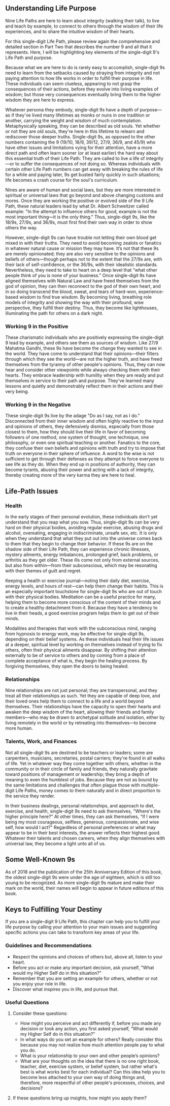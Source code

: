 ## Understanding Life Purpose

Nine Life Paths are here to learn about integrity (walking their talk), to live and teach by example, to connect to others through the wisdom of their life experiences, and to share the intuitive wisdom of their hearts.

For this single-digit Life Path, please review again the comprehensive and detailed section in Part Two that describes the number 9 and all that it represents. Here, I will be highlighting key elements of the single-digit 9's Life Path and purpose.

Because what we are here to do is rarely easy to accomplish, single-digit 9s need to learn from the setbacks caused by straying from integrity and not paying attention to how life works in order to fulfill their purpose in life. These individuals can seem clueless, appearing to not grasp the consequences of their actions, before they evolve into living examples of wisdom; but those very consequences eventually bring them to the higher wisdom they are here to express. 

Whatever persona they embody, single-digit 9s have a depth of purpose—as if they've lived many lifetimes as monks or nuns in one tradition or another, carrying the weight and wisdom of much contemplation. Metaphysically speaking, they can be described as old souls. Yet whether or not they are old souls, they're here in this lifetime to relearn and rediscover those deeper truths. Single-digit 9s, as opposed to the other numbers containing the 9 (19/10, 18/9, 39/12, 27/9, 36/9, and 45/9) who have other issues and limitations vying for their attention, have a more direct path and often learn sooner (or at least earlier) the hard way about this essential truth of their Life Path: They are called to live a life of integrity—or to suffer the consequences of not doing so. Whereas individuals with certain other Life Path numbers can get away with breaking the rules of life for a while and paying later, 9s get busted fairly quickly in such situations; life becomes a crash course for the soul's curriculum.

Nines are aware of human and social laws, but they are more interested in spiritual or universal laws that go beyond and above changing customs and mores. Once they are working the positive or evolved side of the 9 Life Path, these natural leaders lead by what Dr. Albert Schweitzer called example: "In the attempt to influence others for good, example is not the most important thing—it is the only thing." Thus, single-digit 9s, like the 18/9s, 27/9s, and 36/9s, must first find their own way in order to show others the way.

However, single-digit 9s can have trouble not letting their own blood get mixed in with their truths. They need to avoid becoming zealots or fanatics in whatever natural cause or mission they may have. It’s not that these 9s are merely opinionated; they are also very sensitive to the opinions and beliefs of others—though perhaps not to the extent that the 27/9s are, with their lack of self-confidence, or the 36/9s, with their idealistic standards. Nevertheless, they need to take to heart on a deep level that “what other people think of you is none of your business." Once single-digit 9s have aligned themselves with Natural Law and have freed themselves from the god of opinion, they can then reconnect to the god of their own heart, and in so doing transcend the blood, sweat, and tears of hard-won, experience-based wisdom to find true wisdom. By becoming living, breathing role models of integrity and showing the way with their profound, wise perspective, they fulfill their destiny. Thus, they become like lighthouses, illuminating the path for others on a dark night. 

### Working 9 in the Positive

These charismatic individuals who are positively expressing the single-digit 9 lead by example, and others see them as sources of wisdom. Like 27/9 Mahatma Gandhi, these 9s have become the change they wanted to see in the world. They have come to understand that their opinions—their filters through which they see the world—are not the higher truth, and have freed themselves from the tyranny of other people's opinions. Thus, they can now hear and consider other viewpoints while always checking them with their hearts. They embrace leadership with humility when they are ready and put themselves in service to their path and purpose. They’ve learned many lessons and quietly and demonstrably reflect them in their actions and their very being.

### Working 9 in the Negative

These single-digit 9s live by the adage "Do as I say, not as I do."  Disconnected from their inner wisdom and often highly reactive to the input and opinions of others, they defensively dismiss, especially from those closest to them, how they should live their life in favor of becoming followers of one method, one system of thought, one technique, one philosophy, or even one spiritual teaching or another. Fanatics to the core, they confuse their own beliefs and opinions with truth and try to impose that truth on everyone in their sphere of influence. A word to the wise is not sufficient to get through their defenses as they attempt to force everyone to see life as they do. When they end up in positions of authority, they can become tyrants, abusing their power and acting with a lack of integrity, thereby creating more of the very karma they are here to heal.

## Life-Path Issues

### Health

In the early stages of their personal evolution, these individuals don't yet understand that you reap what you sow. Thus, single-digit 9s can be very hard on their physical bodies, avoiding regular exercise, abusing drugs and alcohol, overeating, engaging in indiscriminate, unsafe sex, etc. It is only when they understand that what they put out into the universe comes back to them that they begin to change their behavior. If these 9s are on the shadow side of their Life Path, they can experience chronic illnesses, mystery ailments, energy imbalances, prolonged grief, back problems, or arthritis as they get older. These ills come not only from external sources, but also from within—from their subconscious, which may be resonating with their themes of guilt and regret. 

Keeping a health or exercise journal—noting their daily diet, exercise, energy levels, and hours of rest—can help them change their habits. This is an especially important touchstone for single-digit 9s who are out of touch with their physical bodies. Meditation can be a useful practice for many, helping them to become more conscious of the content of their minds and to create a healthy detachment from it. Because they have a tendency to live in their heads, a good exercise program helps them to get out of their minds.

Modalities and therapies that work with the subconscious mind, ranging from hypnosis to energy work, may be effective for single-digit 9s, depending on their belief systems. As these individuals heal their life issues at a deeper, spiritual level by working on themselves instead of trying to fix others, often their physical ailments disappear. By shifting their attention externally to be of service to others and by coming from a place of complete acceptance of what is, they begin the healing process. By forgiving themselves, they open the doors to being healed.

### Relationships

Nine relationships are not just personal; they are transpersonal, and they treat all their relationships as such. Yet they are capable of deep love, and their loved ones help them to connect to a life and a world beyond themselves. Their relationships have the capacity to open their hearts and awaken the deep wisdom of the heart, allowing their friends and family members—who may be drawn to archetypal solitude and isolation, either by living remotely in the world or by retreating into themselves—to become more human.

### Talents, Work, and Finances

Not all single-digit 9s are destined to be teachers or leaders; some are carpenters, musicians, secretaries, postal carriers; they're found in all walks of life. Yet in whatever way they come together with others, whether in the community or in their circle of family and friends, they naturally gravitate toward positions of management or leadership; they bring a depth of meaning to even the humblest of jobs. Because they are not as bound by the same limitations and challenges that often plague those with multiple-digit Life Paths, money comes to them naturally and in direct proportion to the service they render. 

In their business dealings, personal relationships, and approach to diet, exercise, and health, single-digit 9s need to ask themselves, "Where's the higher principle here?"  At other times, they can ask themselves, “If I were being my most courageous, selfless, generous, compassionate, and wise self, how would I act?" Regardless of personal preferences or what may appear to be in their best interests, the answer reflects their highest good. Whatever their talents and chosen careers, when they align themselves with universal law, they become a light unto all of us. 

## Some Well-Known 9s

As of 2018 and the publication of the 25th Anniversary Edition of this book, the oldest single-digit 9s were under the age of eighteen, which is still too young to be recognized. As more single-digit 9s mature and make their mark on the world, their names will begin to appear in future editions of this book.

## Keys to Fulfilling Your Destiny

If you are a single-digit 9 Life Path, this chapter can help you to fulfill your life purpose by calling your attention to your main issues and suggesting specific actions you can take to transform key areas of your life.

### Guidelines and Recommendations

* Respect the opinions and choices of others but, above all, listen to your heart.
* Before you act or make any important decision, ask yourself, "What would my Higher Self do in this situation?"
* Remember that you are setting an example for others, whether or not you enjoy your role in life. 
* Discover what inspires you in life, and pursue that.

### Useful Questions

1.  Consider these questions:
    * How might you perceive and act differently if, before you made any decision or took any action, you first asked yourself, “What would my Higher Self do in this situation?”
    * In what ways do you set an example for others? Really consider this because you may not realize how much attention people pay to what you do. 
    * What is your relationship to your own and other people’s opinions? 
    * What are your thoughts on the idea that there is no one right book, teacher, diet, exercise system, or belief system, but rather what's best is what works best for each individual? Can this idea help you to become less attached to your own way of doing things and, therefore, more respectful of other people's processes, choices, and decisions? 

2. If these questions bring up insights, how might you apply them? 
